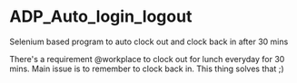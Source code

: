 # ADP_Auto_login_logout
Selenium based program to auto clock out and clock back in after 30 mins

There's a requirement @workplace to clock out for lunch everyday for 30 mins. Main issue is to remember to clock back in. This thing solves that ;)

